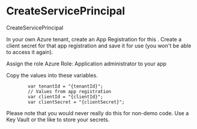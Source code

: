 # CreateServicePrincipal
CreateServicePrincipal

In your own Azure tenant, create an App Registration for this 
.  Create a client secret for that app registration and save it for use (you won't be able to access it again).  

Assign the role Azure Role: Application administrator to your app

Copy the values into these variables.    

            var tenantId = "{tenantId}";
            // Values from app registration
            var clientId = "{clientId}";
            var clientSecret = "{clientSecret}";

Please note that you would never really do this for non-demo code.  Use a Key Vault or the like to store your secrets.

